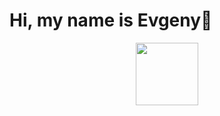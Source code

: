 #  Hi, my name is Evgeny👋
<div id="header" align="center">
  <img src="https://th.bing.com/th/id/OIP.rM5ZC0BMxGnc1e5CTGdA8wHaNJ?rs=1&pid=ImgDetMain&cb=idpwebp2&o=7&rm=3" width="100"/>
</div>

<!--
**Skrrt-glitch/Skrrt-glitch** is a ✨ _special_ ✨ repository because its `README.md` (this file) appears on your GitHub profile.

Here are some ideas to get you started:

- 🔭 I’m currently working on ...
- 🌱 I’m currently learning ...
- 👯 I’m looking to collaborate on ...
- 🤔 I’m looking for help with ...
- 💬 Ask me about ...
- 📫 How to reach me: ...
- 😄 Pronouns: ...
- ⚡ Fun fact: ...
-->
